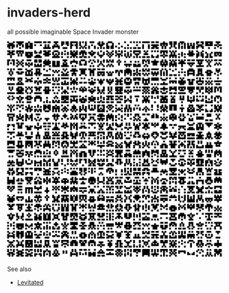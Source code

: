 # invaders-herd
all possible imaginable Space Invader monster

![Herd](https://raw.githubusercontent.com/mad4j/invaders-herd/master/InvandersHerd/invaders-herd.png)


See also
* [Levitated](http://levitated.net/daily/levInvaderFractal.html)
